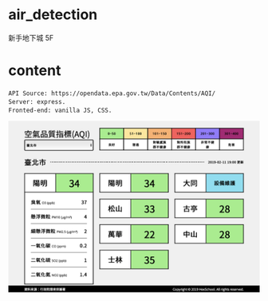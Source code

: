 # air_detection
新手地下城 5F

# content
`API Source: https://opendata.epa.gov.tw/Data/Contents/AQI/`  
`Server: express.`  
`Fronted-end: vanilla JS, CSS.`  

![alt text](https://github.com/yuchun33/air_detection/blob/master/pic.png)
